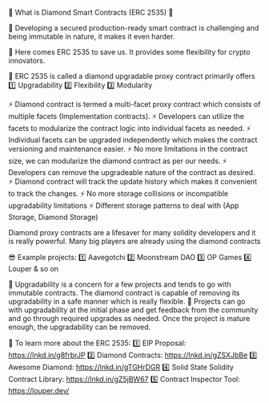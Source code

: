 📒 What is Diamond Smart Contracts (ERC 2535) 📒

🤯 Developing a secured production-ready smart contract is challenging and being immutable in nature, it makes it even harder.

🤔 Here comes ERC 2535 to save us. It provides some flexibility for crypto innovators.

🧠 ERC 2535 is called a diamond upgradable proxy contract primarily offers
1️⃣ Upgradability
2️⃣ Flexibility
3️⃣ Modularity

⚡ Diamond contract is termed a multi-facet proxy contract which consists of multiple facets (Implementation contracts).
⚡ Developers can utilize the facets to modularize the contract logic into individual facets as needed.
⚡ Individual facets can be upgraded independently which makes the contract versioning and maintenance easier.
⚡ No more limitations in the contract size, we can modularize the diamond contract as per our needs.
⚡ Developers can remove the upgradeable nature of the contract as desired.
⚡ Diamond contract will track the update history which makes it convenient to track the changes.
⚡ No more storage collisions or incompatible upgradability limitations
⚡ Different storage patterns to deal with (App Storage, Diamond Storage)

Diamond proxy contracts are a lifesaver for many solidity developers and it is really powerful. Many big players are already using the diamond contracts

😎 Example projects:
1️⃣ Aavegotchi
2️⃣ Moonstream DAO
3️⃣ OP Games
4️⃣ Louper & so on

🤩 Upgradability is a concern for a few projects and tends to go with immutable contracts. The diamond contract is capable of removing its upgradability in a safe manner which is really flexible.
🤑 Projects can go with upgradability at the initial phase and get feedback from the community and go through required upgrades as needed. Once the project is mature enough, the upgradability can be removed.

📒 To learn more about the ERC 2535:
1️⃣ EIP Proposal: https://lnkd.in/g8frbrJP
2️⃣ Diamond Contracts: https://lnkd.in/gZSXJbBe
3️⃣ Awesome Diamond: https://lnkd.in/gTGHrDGR
4️⃣ Solid State Solidity Contract Library: https://lnkd.in/gZ5jBW67
5️⃣ Contract Inspector Tool: https://louper.dev/
